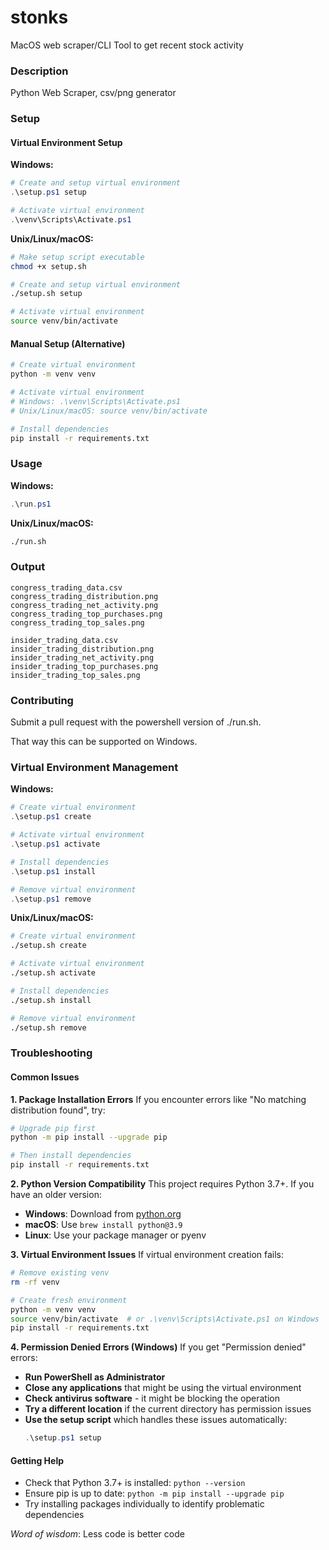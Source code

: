 # stonks
MacOS web scraper/CLI Tool to get recent stock activity

### Description
Python Web Scraper, csv/png generator

### Setup

#### Virtual Environment Setup

**Windows:**
```powershell
# Create and setup virtual environment
.\setup.ps1 setup

# Activate virtual environment
.\venv\Scripts\Activate.ps1
```

**Unix/Linux/macOS:**
```bash
# Make setup script executable
chmod +x setup.sh

# Create and setup virtual environment
./setup.sh setup

# Activate virtual environment
source venv/bin/activate
```

#### Manual Setup (Alternative)
```bash
# Create virtual environment
python -m venv venv

# Activate virtual environment
# Windows: .\venv\Scripts\Activate.ps1
# Unix/Linux/macOS: source venv/bin/activate

# Install dependencies
pip install -r requirements.txt
```

### Usage

**Windows:**
```powershell
.\run.ps1
```

**Unix/Linux/macOS:**
```bash
./run.sh
```

### Output
```
congress_trading_data.csv
congress_trading_distribution.png
congress_trading_net_activity.png
congress_trading_top_purchases.png
congress_trading_top_sales.png

insider_trading_data.csv
insider_trading_distribution.png
insider_trading_net_activity.png
insider_trading_top_purchases.png
insider_trading_top_sales.png
```

### Contributing
Submit a pull request with the powershell version of ./run.sh.

That way this can be supported on Windows.

### Virtual Environment Management

**Windows:**
```powershell
# Create virtual environment
.\setup.ps1 create

# Activate virtual environment
.\setup.ps1 activate

# Install dependencies
.\setup.ps1 install

# Remove virtual environment
.\setup.ps1 remove
```

**Unix/Linux/macOS:**
```bash
# Create virtual environment
./setup.sh create

# Activate virtual environment
./setup.sh activate

# Install dependencies
./setup.sh install

# Remove virtual environment
./setup.sh remove
```

### Troubleshooting

#### Common Issues

**1. Package Installation Errors**
If you encounter errors like "No matching distribution found", try:
```bash
# Upgrade pip first
python -m pip install --upgrade pip

# Then install dependencies
pip install -r requirements.txt
```

**2. Python Version Compatibility**
This project requires Python 3.7+. If you have an older version:
- **Windows**: Download from [python.org](https://www.python.org/downloads/)
- **macOS**: Use `brew install python@3.9`
- **Linux**: Use your package manager or pyenv

**3. Virtual Environment Issues**
If virtual environment creation fails:
```bash
# Remove existing venv
rm -rf venv

# Create fresh environment
python -m venv venv
source venv/bin/activate  # or .\venv\Scripts\Activate.ps1 on Windows
pip install -r requirements.txt
```

**4. Permission Denied Errors (Windows)**
If you get "Permission denied" errors:
- **Run PowerShell as Administrator**
- **Close any applications** that might be using the virtual environment
- **Check antivirus software** - it might be blocking the operation
- **Try a different location** if the current directory has permission issues
- **Use the setup script** which handles these issues automatically:
  ```powershell
  .\setup.ps1 setup
  ```

#### Getting Help
- Check that Python 3.7+ is installed: `python --version`
- Ensure pip is up to date: `python -m pip install --upgrade pip`
- Try installing packages individually to identify problematic dependencies

_Word of wisdom_: Less code is better code
